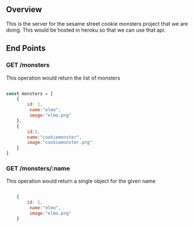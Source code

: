 ## Overview ##

This is the server for the sesame street cookie monsters project that we are doing. This would be hosted in heroku so that we can use that api.

## End Points

### GET /monsters

This operation would return the list of monsters

```javascript

const monsters = [
    {
        id: 1,
         name:"elmo",
         image:"elmo.png"
    },
    {
        id:2,
        name:"cookiemonster",
        image:"cookiemonster.png"
    }
]

```

### GET /monsters/:name

This operation would return a single object for the given name

```javascript

    {
        id: 1,
         name:"elmo",
         image:"elmo.png"
    }

```


